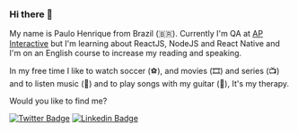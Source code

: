 ### Hi there 👋

My name is Paulo Henrique from Brazil (🇧🇷). Currently I'm QA at [AP Interactive](http://apinteractive.com.br/#/) but I'm learning about ReactJS, NodeJS and React Native and I'm on an English course to increase my reading and speaking.

In my free time I like to watch soccer (⚽️), and movies (🎞️) and series (📺) and to listen music (🎵) and to play songs with my guitar (🎸), It's my therapy.

Would you like to find me?

[![Twitter Badge](https://img.shields.io/badge/-Twitter-1ca0f1?style=flat-square&labelColor=1ca0f1&logo=twitter&logoColor=white&link=https://twitter.com/PauloHSouz)](https://twitter.com/PauloHSouz)
[![Linkedin Badge](https://img.shields.io/badge/-LinkedIn-blue?style=flat-square&logo=Linkedin&logoColor=white&link=https://www.linkedin.com/in/paulo-henrique-89b148166/)](https://www.linkedin.com/in/paulo-henrique-89b148166/)
